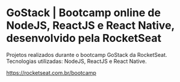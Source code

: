 # GoStack | Bootcamp online de NodeJS, ReactJS e React Native, desenvolvido pela RocketSeat

Projetos realizados durante o bootcamp GoStack da RocketSeat.
Tecnologias utilizadas: NodeJS, ReactJS e React Native.

https://rocketseat.com.br/bootcamp
